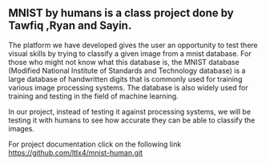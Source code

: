 MNIST by humans is a class project done by Tawfiq ,Ryan and Sayin.
--------------------------------------------------------------------

The platform we have developed gives the user an opportunity to test there visual skills by trying to classify a given image from a mnist database.
For those who might not know what this database is, the MNIST database (Modified National Institute of Standards and Technology database) is a large database of handwritten digits that is commonly used for training various image processing systems. The database is also widely used for training and testing in the field of machine learning. 

In our project, instead of testing it against processing systems, we will be testing it with humans to see how accurate they can be able to classify the images.

For project documentation click on the following link https://github.com/ltlx4/mnist-human.git
